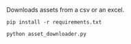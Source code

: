 Downloads assets from a csv or an excel.

```
pip install -r requirements.txt

python asset_downloader.py
```